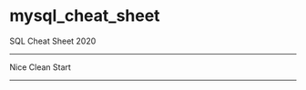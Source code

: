 # mysql_cheat_sheet
SQL Cheat Sheet 2020

************************
Nice Clean Start
***********************

